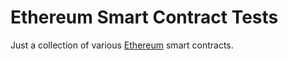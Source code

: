 # Ethereum Smart Contract Tests

Just a collection of various [Ethereum](https://ethereum.org/) smart contracts.

